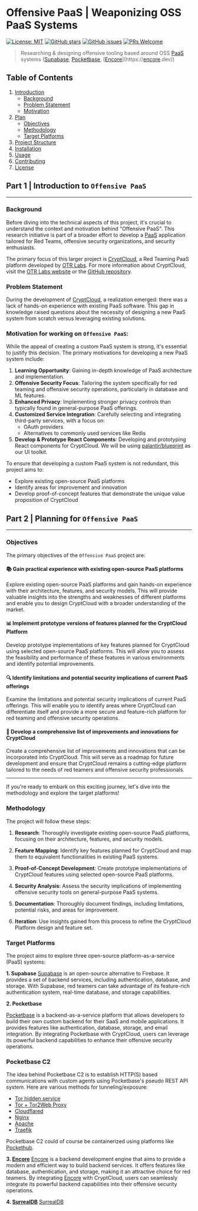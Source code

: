 # Offensive PaaS | Weaponizing OSS PaaS Systems

[![License: MIT](https://img.shields.io/badge/License-MIT-yellow.svg)](https://opensource.org/licenses/MIT)
[![GitHub stars](https://img.shields.io/github/stars/yourusername/offensivepaas.svg)](https://github.com/yourusername/offensivepaas/stargazers)
[![GitHub issues](https://img.shields.io/github/issues/yourusername/offensivepaas.svg)](https://github.com/yourusername/offensivepaas/issues)
[![PRs Welcome](https://img.shields.io/badge/PRs-welcome-brightgreen.svg)](http://makeapullrequest.com)

> Researching & designing offensive tooling based around OSS [PaaS](https://en.wikipedia.org/wiki/Platform_as_a_service) systems ([Supabase](https://supabase.com), [Pocketbase](https://github.com/pocketbase/pocketbase), [[Encore](https://encore.dev/)](https://[encore](https://encore.dev/).dev))

## Table of Contents

1. [Introduction](#introduction)
   - [Background](#background)
   - [Problem Statement](#problem-statement)
   - [Motivation](#motivation)
2. [Plan](#plan)
   - [Objectives](#objectives)
   - [Methodology](#methodology)
   - [Target Platforms](#target-platforms)
3. [Project Structure](#project-structure)
4. [Installation](#installation)
5. [Usage](#usage)
6. [Contributing](#contributing)
7. [License](#license)

## Part 1 | Introduction to `Offensive PaaS`
---

### Background

Before diving into the technical aspects of this project, it's crucial to understand the context and motivation behind "Offensive PaaS". This research initiative is part of a broader effort to develop a [PaaS](https://en.wikipedia.org/wiki/Platform_as_a_service) application tailored for Red Teams, offensive security organizations, and security enthusiasts.

The primary focus of this larger project is [CryptCloud](https://github.com/OTRLabs/CryptCloud-Platform), a Red Teaming PaaS platform developed by [OTR Labs](https://github.com/OTRLabs). For more information about CryptCloud, visit the [OTR Labs website](https://otrlabs.com/) or the [GitHub repository](https://github.com/OTRLabs/CryptCloud-Platform).

### Problem Statement

During the development of [CryptCloud](https://github.com/OTRLabs/CryptCloud-Platform), a realization emerged: there was a lack of hands-on experience with existing PaaS software. This gap in knowledge raised questions about the necessity of designing a new PaaS system from scratch versus leveraging existing solutions.

### Motivation for working on `Offensive PaaS`:

While the appeal of creating a custom PaaS system is strong, it's essential to justify this decision. The primary motivations for developing a new PaaS system include:

1. **Learning Opportunity**: Gaining in-depth knowledge of PaaS architecture and implementation.
2. **Offensive Security Focus**: Tailoring the system specifically for red teaming and offensive security operations, particularly in database and ML features.
3. **Enhanced Privacy**: Implementing stronger privacy controls than typically found in general-purpose PaaS offerings.
4. **Customized Service Integration**: Carefully selecting and integrating third-party services, with a focus on:
   - OAuth providers
   - Alternatives to commonly used services like Redis
5. **Develop & Prototype React Components**: Developing and prototyping React components for CryptCloud. We will be using [palantir/blueprint](https://blueprintjs.com/) as our UI toolkit.


To ensure that developing a custom PaaS system is not redundant, this project aims to:

- Explore existing open-source PaaS platforms
- Identify areas for improvement and innovation
- Develop proof-of-concept features that demonstrate the unique value proposition of CryptCloud

## Part 2 | Planning for `Offensive PaaS`
---

### Objectives

The primary objectives of the `Offensive PaaS` project are:

#### 📚 Gain practical experience with existing open-source PaaS platforms

Explore existing open-source PaaS platforms and gain hands-on experience with their architecture, features, and security models. This will provide valuable insights into the strengths and weaknesses of different platforms and enable you to design CryptCloud with a broader understanding of the market.

#### 📊 Implement prototype versions of features planned for the CryptCloud Platform

Develop prototype implementations of key features planned for CryptCloud using selected open-source PaaS platforms. This will allow you to assess the feasibility and performance of these features in various environments and identify potential improvements.

#### 🔍 Identify limitations and potential security implications of current PaaS offerings

Examine the limitations and potential security implications of current PaaS offerings. This will enable you to identify areas where CryptCloud can differentiate itself and provide a more secure and feature-rich platform for red teaming and offensive security operations.

#### 🔨 Develop a comprehensive list of improvements and innovations for CryptCloud

Create a comprehensive list of improvements and innovations that can be incorporated into CryptCloud. This will serve as a roadmap for future development and ensure that CryptCloud remains a cutting-edge platform tailored to the needs of red teamers and offensive security professionals.

---

If you're ready to embark on this exciting journey, let's dive into the methodology and explore the target platforms!

### Methodology

The project will follow these steps:

1. **Research**: Thoroughly investigate existing open-source PaaS platforms, focusing on their architecture, features, and security models.

2. **Feature Mapping**: Identify key features planned for CryptCloud and map them to equivalent functionalities in existing PaaS systems.

3. **Proof-of-Concept Development**: Create prototype implementations of CryptCloud features using selected open-source PaaS platforms.

4. **Security Analysis**: Assess the security implications of implementing offensive security tools on general-purpose PaaS systems.

5. **Documentation**: Thoroughly document findings, including limitations, potential risks, and areas for improvement.

6. **Iteration**: Use insights gained from this process to refine the CryptCloud Platform design and feature set.



### Target Platforms

The project aims to explore three open-source platform-as-a-service (PaaS) systems:


**1. Supabase**
[Supabase](https://supabase.com) is an open-source alternative to Firebase. It provides a set of backend services, including authentication, database, and storage. With Supabase, red teamers can take advantage of its feature-rich authentication system, real-time database, and storage capabilities.

**2. Pocketbase**

[Pocketbase](https://github.com/pocketbase/pocketbase) is a backend-as-a-service platform that allows developers to build their own custom backend for their SaaS and mobile applications. It provides features like authentication, database, storage, and email integration. By integrating Pocketbase with CryptCloud, users can leverage its powerful backend capabilities to enhance their offensive security operations.

### Pocketbase C2

The idea behind Pocketbase C2 is to establish HTTP(S) based communications with custom agents using Pocketbase's pseudo REST API system. Here are various methods for tunneling/exposure:

- [Tor hidden service](https://www.torproject.org/docs/hidden-services.html.en)
- [Tor + Tor2Web Proxy](https://www.torproject.org/projects/tor2web.html.en)
- [Cloudflared](https://www.cloudflare.com/products/cloudflared/)
- [Nginx](https://www.nginx.com/)
- [Apache](https://httpd.apache.org/)
- [Traefik](https://traefik.io/)

Pocketbase C2 could of course be containerized using platforms like [Pockethub](https://github.com/pocketbase/pockethub).



**3. [Encore](https://encore.dev/)**
[Encore](https://encore.dev/) is a backend development engine that aims to provide a modern and efficient way to build backend services. It offers features like database, authentication, and storage, making it an attractive choice for red teamers. By integrating [Encore](https://encore.dev/) with CryptCloud, users can seamlessly integrate its powerful backend capabilities into their offensive security operations.


**4. [SurrealDB](https://surrealdb.com/)**
[SurrealDB](https://surrealdb.com)